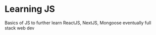 <h1> Learning JS </h1>
<p>Basics of JS to further learn ReactJS, NextJS, Mongoose eventually full stack web dev</p>
